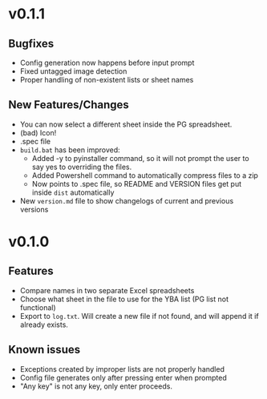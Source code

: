 # v0.1.1
## Bugfixes
* Config generation now happens before input prompt
* Fixed untagged image detection
* Proper handling of non-existent lists or sheet names

## New Features/Changes
* You can now select a different sheet inside the PG spreadsheet.
* (bad) Icon!
* .spec file
* `build.bat` has been improved:
    * Added -y to pyinstaller command, so it will not prompt the user to say yes to overriding the files.
    * Added Powershell command to automatically compress files to a zip
    * Now points to .spec file, so README and VERSION files get put inside `dist` automatically
* New `version.md` file to show changelogs of current and previous versions

# v0.1.0

## Features

* Compare names in two separate Excel spreadsheets
* Choose what sheet in the file to use for the YBA list (PG list not functional)
* Export to `log.txt`. Will create a new file if not found, and will append it if already exists.

## Known issues

* Exceptions created by improper lists are not properly handled
* Config file generates only after pressing enter when prompted
* "Any key" is not any key, only enter proceeds.
